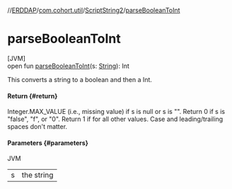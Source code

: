 //[ERDDAP](../../../index.md)/[com.cohort.util](../index.md)/[ScriptString2](index.md)/[parseBooleanToInt](parse-boolean-to-int.md)

# parseBooleanToInt

[JVM]\
open fun [parseBooleanToInt](parse-boolean-to-int.md)(s: [String](https://docs.oracle.com/en/java/javase/21/docs/api/java.base/java/lang/String.html)): Int

This converts a string to a boolean and then a Int.

#### Return {#return}

Integer.MAX_VALUE (i.e., missing value) if s is null or s is &quot;&quot;. Return 0 if s is &quot;false&quot;, &quot;f&quot;, or &quot;0&quot;. Return 1 if for all other values. Case and leading/trailing spaces don't matter.

#### Parameters {#parameters}

JVM

| | |
|---|---|
| s | the string |